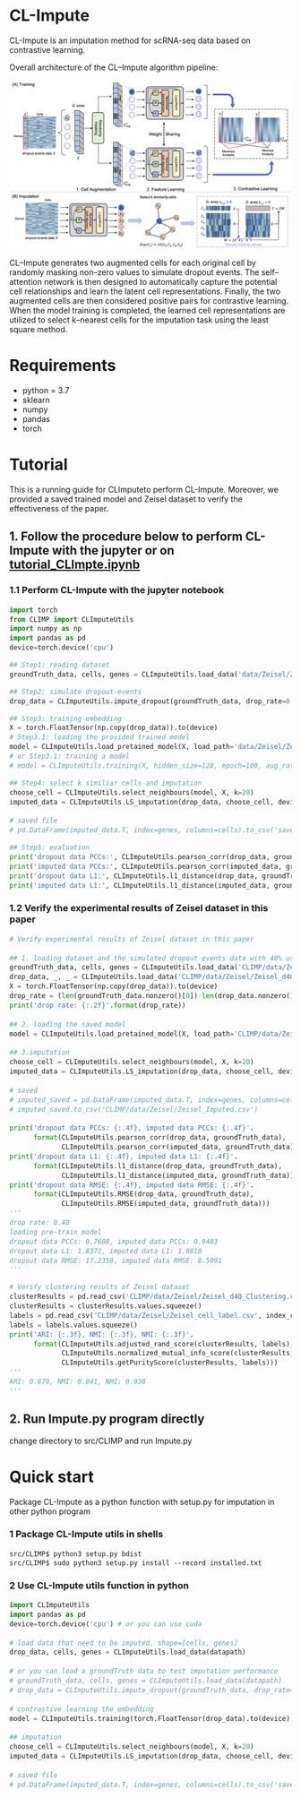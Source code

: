 # CL-Impute

CL-Impute is an imputation method for scRNA-seq data based on contrastive learning.

Overall architecture of the CL–Impute algorithm pipeline:

![Model](https://github.com/yuchen21-web/Imputation-for-scRNA-seq/blob/main/src/Model.png)

CL–Impute generates two augmented cells for each original cell by randomly masking non–zero values to simulate dropout events. The self–attention network is then designed to automatically capture the potential cell relationships and learn the latent cell representations. Finally, the two augmented cells are then considered positive pairs for contrastive learning. When the model training is completed, the learned cell representations are utilized to select k–nearest cells for the imputation task using the least square method.

# Requirements

- python = 3.7
- sklearn
- numpy
- pandas
- torch

# Tutorial

This is a running guide for CLImputeto perform CL-Impute. Moreover, we provided a saved trained model and Zeisel dataset to verify the effectiveness of the paper.

## 1. Follow the procedure below to perform CL-Impute with the jupyter or on [tutorial_CLImpte.ipynb](https://github.com/yuchen21-web/Imputation-for-scRNA-seq/blob/main/src/tutorial_CLImpte.ipynb)

### 1.1 Perform CL-Impute with the jupyter notebook

```python
import torch
from CLIMP import CLImputeUtils
import numpy as np
import pandas as pd
device=torch.device('cpu')
```

```python
## Step1: reading dataset
groundTruth_data, cells, genes = CLImputeUtils.load_data('data/Zeisel/Zeisel_top2000.csv')
```

```python
## Step2: simulate dropout-events
drop_data = CLImputeUtils.impute_dropout(groundTruth_data, drop_rate=0.4)
```

```python
## Step3: training embedding
X = torch.FloatTensor(np.copy(drop_data)).to(device)
# Step3.1: loading the provided trained model
model = CLImputeUtils.load_pretained_model(X, load_path='data/Zeisel/Zeisel_saved_model.pkl')
# or Step3.1: training a model
# model = CLImputeUtils.training(X, hidden_size=128, epoch=100, aug_rate=0.4)
```

```python
## Step4: select k similiar cells and imputation
choose_cell = CLImputeUtils.select_neighbours(model, X, k=20)
imputed_data = CLImputeUtils.LS_imputation(drop_data, choose_cell, device)

# saved file
# pd.DataFrame(imputed_data.T, index=genes, columns=cells).to_csv('saved path')
```

```python
## Step5: evaluation
print('dropout data PCCs:', CLImputeUtils.pearson_corr(drop_data, groundTruth_data))
print('imputed data PCCs:', CLImputeUtils.pearson_corr(imputed_data, groundTruth_data))
print('dropout data L1:', CLImputeUtils.l1_distance(drop_data, groundTruth_data))
print('imputed data L1:', CLImputeUtils.l1_distance(imputed_data, groundTruth_data))
```

### 1.2 Verify the experimental results of Zeisel dataset in this paper

```python
# Verify experimental results of Zeisel dataset in this paper

## 1. loading dataset and the simulated dropout events data with 40% used in our experiment
groundTruth_data, cells, genes = CLImputeUtils.load_data('CLIMP/data/Zeisel/Zeisel_top2000.csv')
drop_data, _, _ = CLImputeUtils.load_data('CLIMP/data/Zeisel/Zeisel_d40.csv')
X = torch.FloatTensor(np.copy(drop_data)).to(device)
drop_rate = (len(groundTruth_data.nonzero()[0])-len(drop_data.nonzero()[0]))/len(groundTruth_data.nonzero()[0])
print('drop rate: {:.2f}'.format(drop_rate))

## 2. loading the saved model
model = CLImputeUtils.load_pretained_model(X, load_path='CLIMP/data/Zeisel/Zeisel_saved_model.pkl')

## 3.imputation
choose_cell = CLImputeUtils.select_neighbours(model, X, k=20)
imputed_data = CLImputeUtils.LS_imputation(drop_data, choose_cell, device, filter_noise=2)

# saved
# imputed_saved = pd.DataFrame(imputed_data.T, index=genes, columns=cells)
# imputed_saved.to_csv('CLIMP/data/Zeisel/Zeisel_Imputed.csv')

print('dropout data PCCs: {:.4f}, imputed data PCCs: {:.4f}'.
      format(CLImputeUtils.pearson_corr(drop_data, groundTruth_data), 
             CLImputeUtils.pearson_corr(imputed_data, groundTruth_data)))
print('dropout data L1: {:.4f}, imputed data L1: {:.4f}'.
      format(CLImputeUtils.l1_distance(drop_data, groundTruth_data), 
             CLImputeUtils.l1_distance(imputed_data, groundTruth_data)))
print('dropout data RMSE: {:.4f}, imputed data RMSE: {:.4f}'.
      format(CLImputeUtils.RMSE(drop_data, groundTruth_data), 
             CLImputeUtils.RMSE(imputed_data, groundTruth_data)))
'''
drop rate: 0.40
loading pre-train model
dropout data PCCs: 0.7688, imputed data PCCs: 0.9483
dropout data L1: 1.8372, imputed data L1: 1.0810
dropout data RMSE: 17.2358, imputed data RMSE: 8.5091
'''
```

```python
# Verify clustering results of Zeisel dataset
clusterResults = pd.read_csv('CLIMP/data/Zeisel/Zeisel_d40_Clustering.csv', index_col=0)
clusterResults = clusterResults.values.squeeze()
labels = pd.read_csv('CLIMP/data/Zeisel/Zeisel_cell_label.csv', index_col=0)
labels = labels.values.squeeze()
print('ARI: {:.3f}, NMI: {:.3f}, NMI: {:.3f}'.
      format(CLImputeUtils.adjusted_rand_score(clusterResults, labels), 
             CLImputeUtils.normalized_mutual_info_score(clusterResults, labels),
             CLImputeUtils.getPurityScore(clusterResults, labels)))
'''
ARI: 0.879, NMI: 0.841, NMI: 0.938
'''
```

## 2. Run Impute.py program directly

change directory to src/CLIMP and run Impute.py

# Quick start

Package CL-Impute as a python function with setup.py for imputation in other python program

### 1 Package CL-Impute utils in shells

```shell
src/CLIMP$ python3 setup.py bdist
src/CLIMP$ sudo python3 setup.py install --record installed.txt
```

### 2 Use CL-Impute utils function in python

```python
import CLImputeUtils
import pandas as pd
device=torch.device('cpu') # or you can use cuda

# load data that need to be imputed, shape=[cells, genes]
drop_data, cells, genes = CLImputeUtils.load_data(datapath)

# or you can load a groundTruth data to test imputation performance
# groundTruth_data, cells, genes = CLImputeUtils.load_data(datapath)
# drop_data = CLImputeUtils.impute_dropout(groundTruth_data, drop_rate=0.4)

# contrastive learning the embedding
model = CLImputeUtils.training(torch.FloatTensor(drop_data).to(device), hidden_size=64, epoch=100, aug_rate=0.4)

## imputation
choose_cell = CLImputeUtils.select_neighbours(model, X, k=20)
imputed_data = CLImputeUtils.LS_imputation(drop_data, choose_cell, device)

# saved file
# pd.DataFrame(imputed_data.T, index=genes, columns=cells).to_csv('saved path')
```


